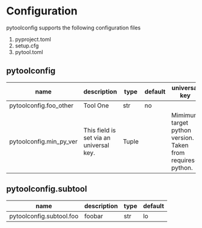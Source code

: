 # Configuration
pytoolconfig supports the following configuration files
 1. pyproject.toml
 2. setup.cfg
 3. pytool.toml
## pytoolconfig
| name                    | description                             | type   | default   | universal key                                              | command line flag   |
|-------------------------|-----------------------------------------|--------|-----------|------------------------------------------------------------|---------------------|
| pytoolconfig.foo_other  | Tool One                                | str    | no        |                                                            | --foo, -f           |
| pytoolconfig.min_py_ver | This field is set via an universal key. | Tuple  |           | Mimimum target python version. Taken from requires-python. |                     |
## pytoolconfig.subtool
| name                     | description   | type   | default   |
|--------------------------|---------------|--------|-----------|
| pytoolconfig.subtool.foo | foobar        | str    | lo        |
